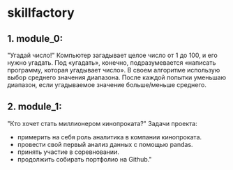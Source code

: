 # skillfactory

## 1. module_0:

"Угадай число!"
Компьютер загадывает целое число от 1 до 100, и его нужно угадать. 
Под «угадать», конечно, подразумевается «написать программу, которая угадывает число».
В своем алгоритме использую выбор среднего значения диапазона. После каждой попытки уменьшаю диапазон, если угадываемое значение больше/меньше среднего.

## 2. module_1:

"Кто хочет стать миллионером кинопроката?"
Задачи проекта:
- примерить на себя роль аналитика в компании кинопроката.
- провести свой первый анализ данных с помощью pandas.
- принять участие в соревновании.
- продолжить собирать портфолио на Github."
